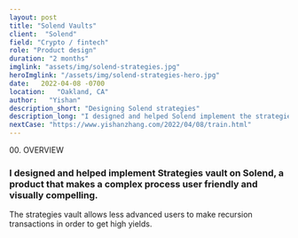 ```yaml
---
layout: post
title: "Solend Vaults"
client:  "Solend"
field: "Crypto / fintech"
role: "Product design"
duration: "2 months"
imglink: "assets/img/solend-strategies.jpg"
heroImglink: "/assets/img/solend-strategies-hero.jpg"
date:   2022-04-08 -0700
location:   "Oakland, CA"
author:   "Yishan"
description_short: "Designing Solend strategies"
description_long: "I designed and helped Solend implement the strategies vault feature, allowing less advanced users to do recursion transactions and earn a high yield."
nextCase: "https://www.yishanzhang.com/2022/04/08/train.html"
---
```


<div class="side-title"> 00.  OVERVIEW </div>

### I designed and helped implement Strategies vault on Solend, a product that makes a complex process user friendly and visually compelling.

The strategies vault allows less advanced users to make recursion transactions in order to get high yields.